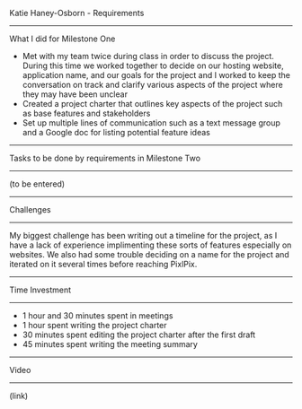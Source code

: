 Katie Haney-Osborn - Requirements
- - - - - - - - - - - - - - - - - - -
What I did for Milestone One
- Met with my team twice during class in order to discuss the project. During this time we worked together to decide on our hosting website, application name, and our goals for the project and I worked to keep the conversation on track and clarify various aspects of the project where they may have been unclear
- Created a project charter that outlines key aspects of the project such as base features and stakeholders
- Set up multiple lines of communication such as a text message group and a Google doc for listing potential feature ideas
- - - - - - - - - - - - - - - - - - -
Tasks to be done by requirements in Milestone Two
- - - - - - - - - - - - - - - - - - -
(to be entered)
- - - - - - - - - - - - - - - - - - -
Challenges
- - - - - - - - - - - - - - - - - - -
My biggest challenge has been writing out a timeline for the project, as I have a lack of experience implimenting these sorts of features especially on websites. We also had some trouble deciding on a name for the project and iterated on it several times before reaching PixlPix.
- - - - - - - - - - - - - - - - - - -
Time Investment
- - - - - - - - - - - - - - - - - - -
- 1 hour and 30 minutes spent in meetings
- 1 hour spent writing the project charter
- 30 minutes spent editing the project charter after the first draft
- 45 minutes spent writing the meeting summary
- - - - - - - - - - - - - - - - - - -
Video
- - - - - - - - - - - - - - - - - - -
(link)

